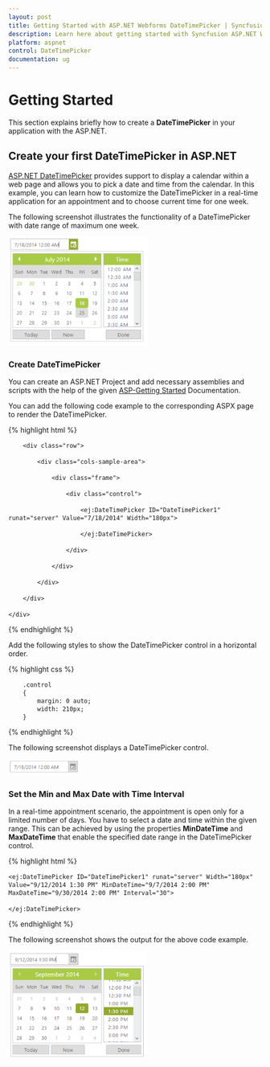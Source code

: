 ```yaml
---
layout: post
title: Getting Started with ASP.NET Webforms DateTimePicker | Syncfusion
description: Learn here about getting started with Syncfusion ASP.NET Webforms DateTimePicker control, its elements, features, and more.
platform: aspnet
control: DateTimePicker
documentation: ug
---
```


# Getting Started

This section explains briefly how to create a **DateTimePicker** in your application with the ASP.NET.

## Create your first DateTimePicker in ASP.NET	

[ASP.NET DateTimePicker](https://www.syncfusion.com/jquery/aspnet-web-forms-ui-controls/datetime-picker) provides support to display a calendar within a web page and allows you to pick a date and time from the calendar. In this example, you can learn how to customize the DateTimePicker in a real-time application for an appointment and to choose current time for one week. 

The following screenshot illustrates the functionality of a DateTimePicker with date range of maximum one week.

![Getting-Started_images1](Getting-Started_images/Getting-Started_img1.png)



### Create DateTimePicker 

You can create an ASP.NET Project and add necessary assemblies and scripts with the help of the given [ASP-Getting Started](https://help.syncfusion.com/aspnet/getting-started) Documentation.



You can add the following code example to the corresponding ASPX page to render the DateTimePicker.



{% highlight html %}

<div class="content-container-fluid">

        <div class="row">

            <div class="cols-sample-area">

                <div class="frame">

                    <div class="control">

                        <ej:DateTimePicker ID="DateTimePicker1" runat="server" Value="7/18/2014" Width="180px">

                        </ej:DateTimePicker>

                    </div>

                </div>

            </div>

        </div>

    </div>



{% endhighlight %}



Add the following styles to show the DateTimePicker control in a horizontal order.



{% highlight css %}

        .control
        {
            margin: 0 auto;
            width: 210px;
        }


{% endhighlight %}



The following screenshot displays a DateTimePicker control.

![Getting-Started_images2](Getting-Started_images/Getting-Started_img2.png) 



### Set the Min and Max Date with Time Interval

In a real-time appointment scenario, the appointment is open only for a limited number of days. You have to select a date and time within the given range. This can be achieved by using the properties **MinDateTime** and **MaxDateTime** that enable the specified date range in the DateTimePicker control.



{% highlight html %}



    <ej:DateTimePicker ID="DateTimePicker1" runat="server" Width="180px" Value="9/12/2014 1:30 PM" MinDateTime="9/7/2014 2:00 PM" MaxDateTime="9/30/2014 2:00 PM" Interval="30">

    </ej:DateTimePicker>





{% endhighlight %}



The following screenshot shows the output for the above code example.



![Getting-Started_images3](Getting-Started_images/Getting-Started_img3.png) 



